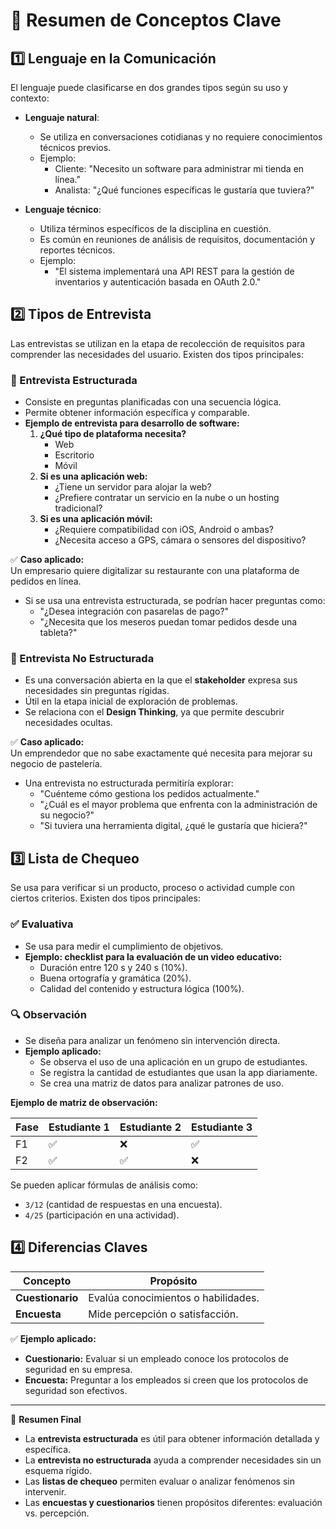# 📌 Resumen de Conceptos Clave

## 1️⃣ Lenguaje en la Comunicación
El lenguaje puede clasificarse en dos grandes tipos según su uso y contexto:

- **Lenguaje natural**:  
  - Se utiliza en conversaciones cotidianas y no requiere conocimientos técnicos previos.  
  - Ejemplo:  
    - Cliente: "Necesito un software para administrar mi tienda en línea."  
    - Analista: "¿Qué funciones específicas le gustaría que tuviera?"  

- **Lenguaje técnico**:  
  - Utiliza términos específicos de la disciplina en cuestión.  
  - Es común en reuniones de análisis de requisitos, documentación y reportes técnicos.  
  - Ejemplo:  
    - "El sistema implementará una API REST para la gestión de inventarios y autenticación basada en OAuth 2.0."  

## 2️⃣ Tipos de Entrevista  
Las entrevistas se utilizan en la etapa de recolección de requisitos para comprender las necesidades del usuario. Existen dos tipos principales:

### 🔹 Entrevista Estructurada  
- Consiste en preguntas planificadas con una secuencia lógica.  
- Permite obtener información específica y comparable.  
- **Ejemplo de entrevista para desarrollo de software:**  
  1. **¿Qué tipo de plataforma necesita?**  
     - Web  
     - Escritorio  
     - Móvil  
  2. **Si es una aplicación web:**  
     - ¿Tiene un servidor para alojar la web?  
     - ¿Prefiere contratar un servicio en la nube o un hosting tradicional?  
  3. **Si es una aplicación móvil:**  
     - ¿Requiere compatibilidad con iOS, Android o ambas?  
     - ¿Necesita acceso a GPS, cámara o sensores del dispositivo?  

✅ **Caso aplicado:**  
Un empresario quiere digitalizar su restaurante con una plataforma de pedidos en línea.  
- Si se usa una entrevista estructurada, se podrían hacer preguntas como:  
  - "¿Desea integración con pasarelas de pago?"  
  - "¿Necesita que los meseros puedan tomar pedidos desde una tableta?"  

### 🔹 Entrevista No Estructurada  
- Es una conversación abierta en la que el **stakeholder** expresa sus necesidades sin preguntas rígidas.  
- Útil en la etapa inicial de exploración de problemas.  
- Se relaciona con el **Design Thinking**, ya que permite descubrir necesidades ocultas.  

✅ **Caso aplicado:**  
Un emprendedor que no sabe exactamente qué necesita para mejorar su negocio de pastelería.  
- Una entrevista no estructurada permitiría explorar:  
  - "Cuénteme cómo gestiona los pedidos actualmente."  
  - "¿Cuál es el mayor problema que enfrenta con la administración de su negocio?"  
  - "Si tuviera una herramienta digital, ¿qué le gustaría que hiciera?"  

## 3️⃣ Lista de Chequeo  
Se usa para verificar si un producto, proceso o actividad cumple con ciertos criterios. Existen dos tipos principales:

### ✅ Evaluativa  
- Se usa para medir el cumplimiento de objetivos.  
- **Ejemplo: checklist para la evaluación de un video educativo:**  
  - Duración entre 120 s y 240 s (10%).  
  - Buena ortografía y gramática (20%).  
  - Calidad del contenido y estructura lógica (100%).  

### 🔍 Observación  
- Se diseña para analizar un fenómeno sin intervención directa.  
- **Ejemplo aplicado:**  
  - Se observa el uso de una aplicación en un grupo de estudiantes.  
  - Se registra la cantidad de estudiantes que usan la app diariamente.  
  - Se crea una matriz de datos para analizar patrones de uso.  

**Ejemplo de matriz de observación:**  

| Fase | Estudiante 1 | Estudiante 2 | Estudiante 3 |
|------|-------------|-------------|-------------|
| F1   | ✅         | ❌         | ✅         |
| F2   | ✅         | ✅         | ❌         |

Se pueden aplicar fórmulas de análisis como:  
- `3/12` (cantidad de respuestas en una encuesta).  
- `4/25` (participación en una actividad).  

## 4️⃣ Diferencias Claves  

| **Concepto**   | **Propósito** |
|---------------|-------------|
| **Cuestionario** | Evalúa conocimientos o habilidades. |
| **Encuesta** | Mide percepción o satisfacción. |

✅ **Ejemplo aplicado:**  
- **Cuestionario:** Evaluar si un empleado conoce los protocolos de seguridad en su empresa.  
- **Encuesta:** Preguntar a los empleados si creen que los protocolos de seguridad son efectivos.  

---

📌 **Resumen Final**  
- La **entrevista estructurada** es útil para obtener información detallada y específica.  
- La **entrevista no estructurada** ayuda a comprender necesidades sin un esquema rígido.  
- Las **listas de chequeo** permiten evaluar o analizar fenómenos sin intervenir.  
- Las **encuestas y cuestionarios** tienen propósitos diferentes: evaluación vs. percepción.  

